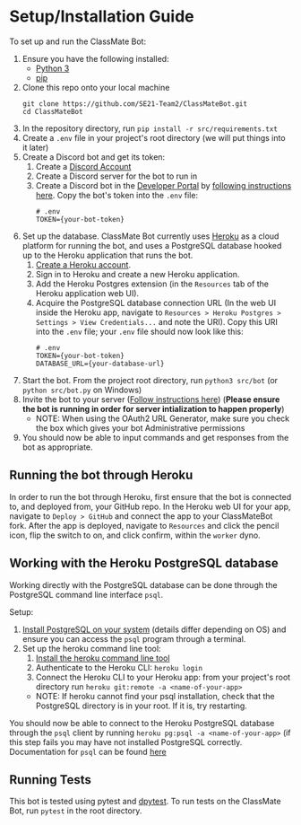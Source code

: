 # Setup/Installation Guide
To set up and run the ClassMate Bot:
1. Ensure you have the following installed:
    * [Python 3](https://www.python.org/downloads/) 
    * [pip](https://pip.pypa.io/en/stable/installation/)
2. Clone this repo onto your local machine
    ```
    git clone https://github.com/SE21-Team2/ClassMateBot.git
    cd ClassMateBot
    ```
3. In the repository directory, run `pip install -r src/requirements.txt`
4. Create a `.env` file in your project's root directory (we will put things into it later)
5. Create a Discord bot and get its token:
   1. Create a [Discord Account](https://discord.com/login)
   2. Create a Discord server for the bot to run in
   3. Create a Discord bot in the [Developer Portal](https://discord.com/developers/applications) by [following instructions here](https://realpython.com/how-to-make-a-discord-bot-python/). Copy the bot's token into the `.env` file:
      ```
      # .env
      TOKEN={your-bot-token}
      ```
6. Set up the database. ClassMate Bot currently uses [Heroku](https://www.heroku.com/) as a cloud platform for running the bot, and uses a PostgreSQL database hooked up to the Heroku application that runs the bot.
   1. [Create a Heroku account](https://signup.heroku.com/login).
   2. Sign in to Heroku and create a new Heroku application.
   3. Add the Heroku Postgres extension (in the `Resources` tab of the Heroku application web UI).
   4. Acquire the PostgreSQL database connection URL (In the web UI inside the Heroku app, navigate to `Resources > Heroku Postgres > Settings > View Credentials...` and note the URI). Copy this URI into the `.env` file; your `.env` file should now look like this:
      ```
      # .env
      TOKEN={your-bot-token}
      DATABASE_URL={your-database-url}
      ```
7. Start the bot. From the project root directory, run `python3 src/bot` (or `python src/bot.py` on Windows)
8. Invite the bot to your server ([Follow instructions here](https://realpython.com/how-to-make-a-discord-bot-python/)) (**Please ensure the bot is running in order for server intialization to happen properly**)
    * NOTE:  When using the OAuth2 URL Generator, make sure you check the box which gives your bot Administrative permissions
9. You should now be able to input commands and get responses from the bot as appropriate.

## Running the bot through Heroku

In order to run the bot through Heroku, first ensure that the bot is connected to, and deployed from, your GitHub repo. In the Heroku web UI for your app, navigate to `Deploy > GitHub` and connect the app to your ClassMateBot fork. After the app is deployed, navigate to `Resources` and click the pencil icon, flip the switch to on, and click confirm, within the `worker` dyno.

## Working with the Heroku PostgreSQL database
Working directly with the PostgreSQL database can be done through the PostgreSQL command line interface `psql`.

Setup:
1. [Install PostgreSQL on your system](https://www.postgresql.org/download/) (details differ depending on OS) and ensure you can access the `psql` program through a terminal.
2. Set up the heroku command line tool:
   1. [Install the heroku command line tool](https://devcenter.heroku.com/articles/heroku-cli)
   2. Authenticate to the Heroku CLI: `heroku login`
   3. Connect the Heroku CLI to your Heroku app: from your project's root directory run `heroku git:remote -a <name-of-your-app>`
     * NOTE: If heroku cannot find your psql installation, check that the PostgreSQL directory is in your root. If it is, try restarting. 

You should now be able to connect to the Heroku PostgreSQL database through the `psql` client by running `heroku pg:psql -a <name-of-your-app>` (if this step fails you may have not installed PostgreSQL correctly. Documentation for `psql` can be found [here](https://www.postgresql.org/docs/13/app-psql.html)

## Running Tests
This bot is tested using pytest and [dpytest](https://dpytest.readthedocs.io/en/latest/index.html). To run tests on the ClassMate Bot, run `pytest` in the root directory.
